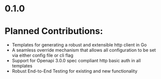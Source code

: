 # 0.1.0

# Planned Contributions:
* Templates for generating a robust and extensible http client in Go
* A seamless override mechanism that allows all configuration to be set via either config file or cli flag
* Support for Openapi 3.0.0 spec compliant http basic auth in all templates
* Robust End-to-End Testing for existing and new functionality